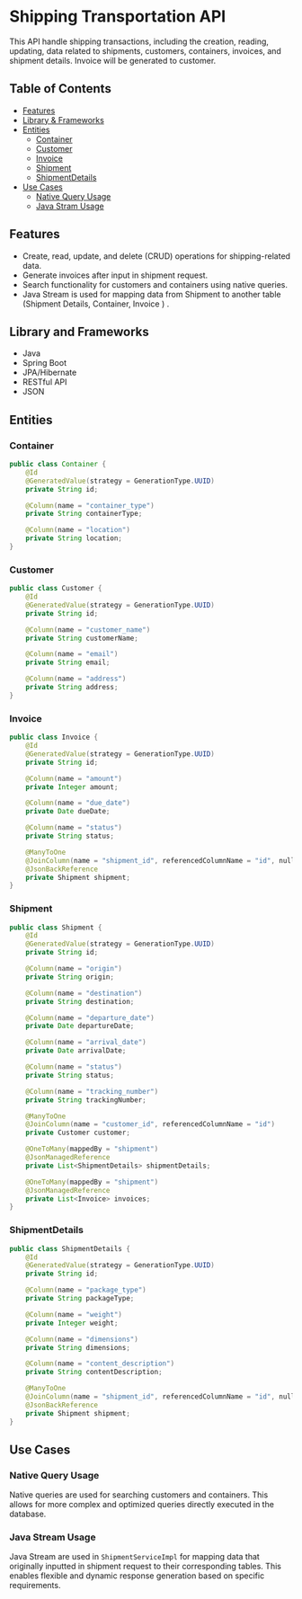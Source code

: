 # Shipping Transportation API


This API handle shipping transactions, 
including the creation, reading, updating, data related to shipments, customers, containers, invoices, 
and shipment details. Invoice will be generated to customer.

## Table of Contents
- [Features](#features)
- [Library & Frameworks](#LibraryandFrameworks)
- [Entities](#entities)
  - [Container](#container)
  - [Customer](#customer)
  - [Invoice](#invoice)
  - [Shipment](#shipment)
  - [ShipmentDetails](#shipmentdetails)
- [Use Cases](#use-cases)
  - [Native Query Usage](#native-query-usage)
  - [Java Stram Usage](#java-map-usage)

## Features
- Create, read, update, and delete (CRUD) operations for shipping-related data.
- Generate invoices after input in shipment request.
- Search functionality for customers and containers using native queries.
- Java Stream is used for mapping data from Shipment to another table (Shipment Details, Container, Invoice ) .

## Library and Frameworks
- Java
- Spring Boot
- JPA/Hibernate
- RESTful API
- JSON

## Entities

### Container
```java
public class Container {
    @Id
    @GeneratedValue(strategy = GenerationType.UUID)
    private String id;

    @Column(name = "container_type")
    private String containerType;

    @Column(name = "location")
    private String location;
}
```

### Customer
```java
public class Customer {
    @Id
    @GeneratedValue(strategy = GenerationType.UUID)
    private String id;

    @Column(name = "customer_name")
    private String customerName;

    @Column(name = "email")
    private String email;

    @Column(name = "address")
    private String address;
}
```

### Invoice
```java
public class Invoice {
    @Id
    @GeneratedValue(strategy = GenerationType.UUID)
    private String id;

    @Column(name = "amount")
    private Integer amount;

    @Column(name = "due_date")
    private Date dueDate;

    @Column(name = "status")
    private String status;

    @ManyToOne
    @JoinColumn(name = "shipment_id", referencedColumnName = "id", nullable = false)
    @JsonBackReference
    private Shipment shipment;
}
```

### Shipment
```java
public class Shipment {
    @Id
    @GeneratedValue(strategy = GenerationType.UUID)
    private String id;

    @Column(name = "origin")
    private String origin;

    @Column(name = "destination")
    private String destination;

    @Column(name = "departure_date")
    private Date departureDate;

    @Column(name = "arrival_date")
    private Date arrivalDate;

    @Column(name = "status")
    private String status;

    @Column(name = "tracking_number")
    private String trackingNumber;

    @ManyToOne
    @JoinColumn(name = "customer_id", referencedColumnName = "id")
    private Customer customer;

    @OneToMany(mappedBy = "shipment")
    @JsonManagedReference
    private List<ShipmentDetails> shipmentDetails;

    @OneToMany(mappedBy = "shipment")
    @JsonManagedReference
    private List<Invoice> invoices;
}
```

### ShipmentDetails
```java
public class ShipmentDetails {
    @Id
    @GeneratedValue(strategy = GenerationType.UUID)
    private String id;

    @Column(name = "package_type")
    private String packageType;

    @Column(name = "weight")
    private Integer weight;

    @Column(name = "dimensions")
    private String dimensions;

    @Column(name = "content_description")
    private String contentDescription;

    @ManyToOne
    @JoinColumn(name = "shipment_id", referencedColumnName = "id", nullable = false)
    @JsonBackReference
    private Shipment shipment;
}
```

## Use Cases

### Native Query Usage
Native queries are used for searching customers and containers. This allows for more complex and optimized queries directly executed in the database.

### Java Stream Usage
Java Stream are used in `ShipmentServiceImpl` for mapping data that originally inputted in shipment request to their
corresponding tables.
This enables flexible and dynamic response generation based on specific requirements.